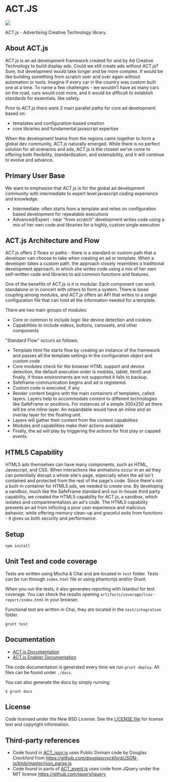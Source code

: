 # ACT.JS

<img src="https://s.yimg.com/dh/ap/actjs/imgs/90x71.png">

ACT.js - Advertising Creative Technology library.

## About ACT.js 
ACT.js is an ad development framework created for and by Ad Creative Technology to build display ads. Could we still create ads without ACT.js? Sure, but development would take longer and be more complex. It would be like building something from scratch over and over again without automation or tools. Imagine if every car in the country was custom built one at a time. To name a few challenges - we wouldn't have as many cars on the road, cars would cost more, and it would be difficult to establish standards for essentials, like safety.

Prior to ACT.js there were 2 main parallel paths for core ad development based on:
 * templates and configuration-based creation
 * core libraries and fundamental javascript expertise

When the development teams from the regions came together to form a global dev community, ACT.js naturally emerged. While there is no perfect solution for all scenarios and ads, ACT.js is the closest we've come to offering both flexibility, standardization, and extensibility, and it will continue to evolve and advance.

## Primary User Base
We want to emphasize that ACT.js is for the global ad development community with intermediate to expert level javascript coding experience and knowledge.

 * Intermediate: often starts from a template and relies on configuration based development for repeatable executions
 * Advanced/Expert : near "from scratch" development writes code using a mix of her own code and libraries for a highly, custom single execution


## ACT.js Architecture and Flow

ACT.js offers 2 flows or paths - there is a standard or custom path that a developer can choose to take when creating an ad or template. When a developer takes a custom path, the approach closely resembles a traditional development approach, in which she writes code using a mix of her own self-written code and libraries to aid common functions and features.

One of the benefits of ACT.js is it is modular. Each component can work standalone or in concert with others to form a system. There is loose coupling among modules, and ACT.js offers an API that writes to a single configuration file that can hold all the information needed for a template.

There are two main groups of modules:
 * Core or common to include logic like device detection and cookies
 * Capabilities to include videos, buttons, carousels, and other components

"Standard Flow" occurs as follows:
 * Template html file starts flow by creating an instance of the framework and passes all the template settings in the configuration object and custom code
 * Core modules check for the browser HTML support and device detection, the default execution order is mobiles, tablet, html5 and finally, if those environments are not supported it falls to backup.
 * Safeframe communication begins and ad is registered.
 * Custom code is executed, if any
 * Render content begins with the main containers of templates, called layers. Layers help to accommodate content to different technologies like SafeFrame or positions. For instances of a simple 300x250 ad there will be one inline layer. An expandable would have an inline and an overlay layer for the floating unit.
 * Layers will gather their content from the content capabilities
 * Modules and capabilities make their actions available
 * Finally, the ad will play by triggering the actions for first play or capped events.
	
## HTML5 Capability

HTML5 ads themselves can have many components, such as HTML, Javascript, and CSS. When interactions like animations occur in an ad they can potentially disrupt a whole site's page, especially when the ad isn't contained and protected from the rest of the page's code. Since there's not a built-in container for HTML5 ads, we needed to create one. By developing a sandbox, much like the SafeFrame standard and our in-house third party capability, we created the HTML5 capability for ACT.js, a sandbox, which isolates and compartmentalizes an ad's code. The HTML5 capability prevents an ad from inflicting a poor user experience and malicious behavior, while offering memory clean-up and graceful exits from functions - it gives us both security and performance.  


## Setup

```
npm install
```

## Unit Test and code coverage

Tests are written using Mocha & Chai and are located in `test` folder. Tests can be run through `index.html` file or using phantomjs and/or Grunt.

When you run the tests, it also generates reporting with Istanbul for test coverage. You can check the results opening `artifacts/coverage/lcov-report/index.html` in your browser.

Functional test are written in Chai, they are located in the `test/integration` folder.

```
grunt test
```

## Documentation

 * [ACT.js Documentation](https://yahoo.github.io/ACT/docs/)
 * [ACT.js Enabler Documentation](https://yahoo.github.io/ACT/enabler/)

The code documentation is generated every time we run `grunt deploy`. All files can be found under `./docs`.

You can also generate the docs by simply running:

```
$ grunt docs
```

License
-------

Code licensed under the New BSD License.
See the [LICENSE file](LICENSE.md) for license text and copyright information.

Third-party references
-------

* Code found in [ACT_json.js](src/library/ACT_json.js) uses Public Domain code by Douglas Crockford from https://github.com/douglascrockford/JSON-js/blob/master/json_parse.js
* Code found in parts of [ACT_event.js](src/library/ACT_event.js) uses code from JQuery under the MIT license https://github.com/jquery/jquery
